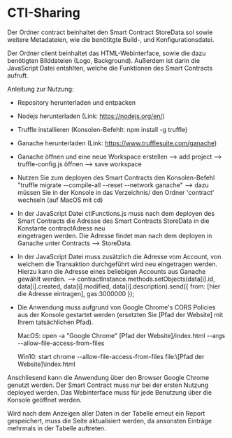 # CTI-Sharing

Der Ordner contract beinhaltet den Smart Contract StoreData.sol sowie weitere Metadateien, wie die benötitgte Build-, und Konfigurationsdatei.

Der Ordner client beinhaltet das HTML-Webinterface, sowie die dazu benötigten Bilddateien (Logo, Background). Außerdem ist darin die JavaScript Datei entahlten, welche die Funktionen des Smart Contracts aufruft.

Anleitung zur Nutzung:

- Repository herunterladen und entpacken

- Nodejs herunterladen (Link: https://nodejs.org/en/)

- Truffle installieren (Konsolen-Befehlt: npm install -g truffle)

- Ganache herunterladen (Link: https://www.trufflesuite.com/ganache)

- Ganache öffnen und eine neue Workspace erstellen --> add project --> truffle-config.js öffnen --> save workspace

- Nutzen Sie zum deployen des Smart Contracts den Konsolen-Befehl "truffle migrate --compile-all --reset --network ganache"
  --> dazu müssen Sie in der Konsole in das Verzeichnis/ den Ordner 'contract' wechseln (auf MacOS mit cd)

- In der JavaScript Datei ctiFunctions.js muss nach dem deployen des Smart Contracts die Adresse des Smart Contracts StoreData in die Konstante contractAdress neu   
  eingetragen werden. Die Adresse findet man nach dem deployen in Ganache unter Contracts --> StoreData.
  
- In der JavaScript Datei muss zusätzlich die Adresse vom Account, von welchem die Transaktion durchgeführt wird neu eingetragen werden. Hierzu kann die Adresse
  eines beliebigen Accounts aus Ganache gewählt werden. 
  --> contractInstance.methods.setObjects(data[i].id, data[i].created, data[i].modified, data[i].description).send({ from: [hier die Adresse eintragen], gas:3000000 });

- Die Anwendung muss aufgrund von Google Chrome's CORS Policies aus der Konsole gestartet werden (ersetzten Sie [Pfad der Website] mit Ihrem tatsächlichen Pfad).
  
  MacOS: open -a "Google Chrome" [Pfad der Website]/index.html  --args --allow-file-access-from-files
  
  Win10: start chrome --allow-file-access-from-files file:\\\[Pfad der Website]\index.html
  
Anschliesend kann die Anwendung über den Browser Google Chrome genutzt werden. Der Smart Contract muss nur bei der ersten Nutzung deployed werden. Das Webinterface muss für jede Benutzung über die Konsole geöffnet werden.

Wird nach dem Anzeigen aller Daten in der Tabelle erneut ein Report gespeichert, muss die Seite aktualisiert werden, da ansonsten Einträge mehrmals in der Tabelle auftreten.

